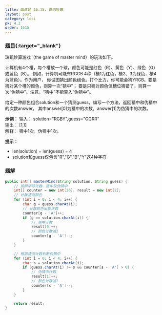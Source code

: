 ```yaml
---
title: 面试题 16.15. 珠玑妙算
layout: post
category: lcci
pk: 4.2
order: 1615
---
```


### [题目](https://leetcode-cn.com/master-mind-lcci/){:target="_blank"}

珠玑妙算游戏（the game of master mind）的玩法如下。

计算机有4个槽，每个槽放一个球，颜色可能是红色（R）、黄色（Y）、绿色（G）或蓝色（B）。
例如，计算机可能有RGGB 4种（槽1为红色，槽2、3为绿色，槽4为蓝色）。作为用户，
你试图猜出颜色组合。打个比方，你可能会猜YRGB。要是猜对某个槽的颜色，则算一次“猜中”；
要是只猜对颜色但槽位猜错了，则算一次“伪猜中”。注意，“猜中”不能算入“伪猜中”。

给定一种颜色组合solution和一个猜测guess，编写一个方法，返回猜中和伪猜中的次数answer，
其中answer[0]为猜中的次数，answer[1]为伪猜中的次数。

**示例：**
输入： solution="RGBY",guess="GGRR"  
输出： [1,1]  
解释： 猜中1次，伪猜中1次。

**提示：**
- len(solution) = len(guess) = 4
- solution和guess仅包含"R","G","B","Y"这4种字符

### 题解

```java
public int[] masterMind(String solution, String guess) {
    // 按照字符计数、猜中及伪猜中
    int[] counter = new int[26], result = new int[2];
    // 计数猜测颜色
    for (int i = 0; i < 4; i++) {
        char g = guess.charAt(i);
        // 计数颜色出现次数
        counter[g - 'A']++;
        if (g == solution.charAt(i)) {
            // 猜中计数
            result[0]++;
            // 颜色计数减1
            counter[g - 'A']--;
        }
    }

    // 根据猜测计数判断伪猜中
    for (int i = 0; i < 4; i++) {
        char s = solution.charAt(i);
        if (guess.charAt(i) != s && counter[s - 'A'] > 0) {
            // 伪猜中计数
            result[1]++;
            // 颜色计数减1
            counter[s - 'A']--;
        }
    }

    return result;
}
```